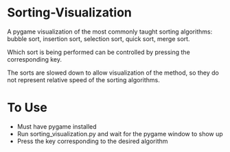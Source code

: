 # Sorting-Visualization
A pygame visualization of the most commonly taught sorting algorithms: bubble sort, insertion sort, selection sort, quick sort, merge sort.

Which sort is being performed can be controlled by pressing the corresponding key.

The sorts are slowed down to allow visualization of the method, so they do not represent relative speed of the sorting algorithms.

# To Use
- Must have pygame installed
- Run sorting_visualization.py and wait for the pygame window to show up
- Press the key corresponding to the desired algorithm
